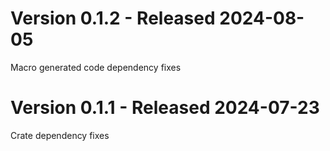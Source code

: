 # Version 0.1.2 - Released 2024-08-05
Macro generated code dependency fixes

<!-- version separator -->

# Version 0.1.1 - Released 2024-07-23
Crate dependency fixes
